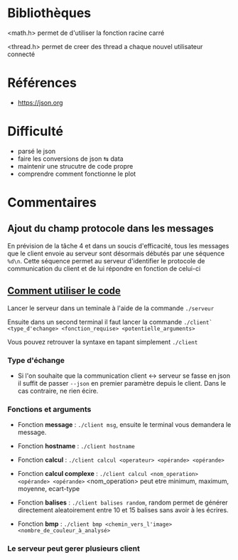 # Bibliothèques

<math.h> permet de d'utiliser la fonction racine carré

<thread.h> permet de creer des thread a chaque nouvel utilisateur connecté

# Références

* https://json.org

# Difficulté

* parsé le json 
* faire les conversions de json ⇆ data 
* maintenir une strucutre de code propre
* comprendre comment fonctionne le plot

# Commentaires

## Ajout du champ protocole dans les messages

En prévision de la tâche 4 et dans un soucis d'efficacité, tous les messages que le client envoie au serveur sont désormais débutés par une séquence `%d\n`. Cette
séquence permet au serveur d'identifier le protocole de communication du client et de lui répondre en fonction de celui-ci

## <u>Comment utiliser le code</u>

Lancer le serveur dans un teminale à l'aide de la commande ```./serveur```

Ensuite dans un second terminal il faut lancer la commande ```./client` <type_d'echange> <fonction_requise> <potentielle_arguments>```

Vous pouvez retrouver la syntaxe en tapant simplement `./client`

### Type d'échange
* Si l'on souhaite que la communication client <-> serveur se fasse en json il suffit de passer `--json` en premier paramètre depuis le client. Dans le cas contraire, ne rien écire.

### Fonctions et arguments

 * Fonction **message** : ```./client msg```, ensuite le terminal vous demandera le message.

 * Fonction **hostname** : ```./client hostname```

 * Fonction **calcul** : ```./client calcul <operateur> <opérande> <opérande>```

 * Fonction **calcul complexe** : ```./client calcul <nom_operation> <opérande> <opérande>``` <nom_operation> peut etre minimum, maximum, moyenne, ecart-type

 * Fonction **balises** : ```./client balises random```, random permet de générer directement aleatoirement entre 10 et 15 balises sans avoir à les écrires.

 * Fonction **bmp** : ```./client bmp <chemin_vers_l'image> <nombre_de_couleur_à_analysé>```

### Le serveur peut gerer plusieurs client
